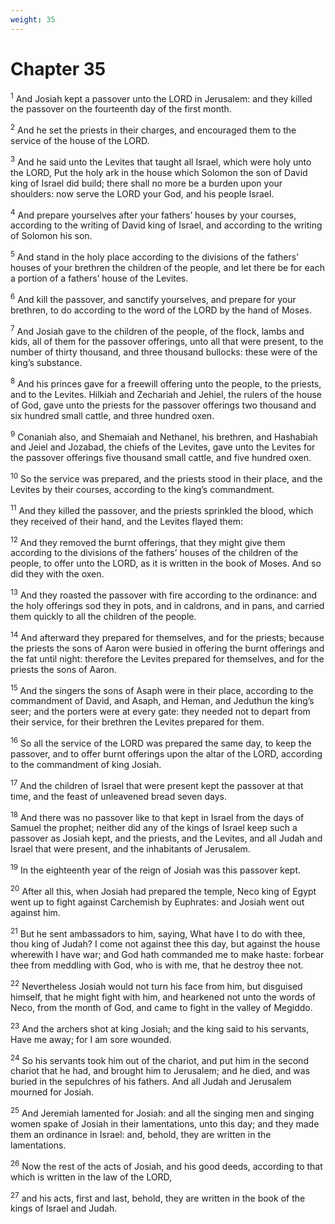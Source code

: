 ```yaml
---
weight: 35
---
```


# Chapter 35

<sup>1</sup> And Josiah kept a passover unto the LORD in Jerusalem: and they killed the passover on the fourteenth day of the first month. 

<sup>2</sup> And he set the priests in their charges, and encouraged them to the service of the house of the LORD. 

<sup>3</sup> And he said unto the Levites that taught all Israel, which were holy unto the LORD, Put the holy ark in the house which Solomon the son of David king of Israel did build; there shall no more be a burden upon your shoulders: now serve the LORD your God, and his people Israel. 

<sup>4</sup> And prepare yourselves after your fathers’ houses by your courses, according to the writing of David king of Israel, and according to the writing of Solomon his son. 

<sup>5</sup> And stand in the holy place according to the divisions of the fathers’ houses of your brethren the children of the people, and let there be for each a portion of a fathers’ house of the Levites. 

<sup>6</sup> And kill the passover, and sanctify yourselves, and prepare for your brethren, to do according to the word of the LORD by the hand of Moses. 

<sup>7</sup> And Josiah gave to the children of the people, of the flock, lambs and kids, all of them for the passover offerings, unto all that were present, to the number of thirty thousand, and three thousand bullocks: these were of the king’s substance. 

<sup>8</sup> And his princes gave for a freewill offering unto the people, to the priests, and to the Levites. Hilkiah and Zechariah and Jehiel, the rulers of the house of God, gave unto the priests for the passover offerings two thousand and six hundred small cattle, and three hundred oxen. 

<sup>9</sup> Conaniah also, and Shemaiah and Nethanel, his brethren, and Hashabiah and Jeiel and Jozabad, the chiefs of the Levites, gave unto the Levites for the passover offerings five thousand small cattle, and five hundred oxen. 

<sup>10</sup> So the service was prepared, and the priests stood in their place, and the Levites by their courses, according to the king’s commandment. 

<sup>11</sup> And they killed the passover, and the priests sprinkled the blood, which they received of their hand, and the Levites flayed them: 

<sup>12</sup> And they removed the burnt offerings, that they might give them according to the divisions of the fathers’ houses of the children of the people, to offer unto the LORD, as it is written in the book of Moses. And so did they with the oxen. 

<sup>13</sup> And they roasted the passover with fire according to the ordinance: and the holy offerings sod they in pots, and in caldrons, and in pans, and carried them quickly to all the children of the people. 

<sup>14</sup> And afterward they prepared for themselves, and for the priests; because the priests the sons of Aaron were busied in offering the burnt offerings and the fat until night: therefore the Levites prepared for themselves, and for the priests the sons of Aaron. 

<sup>15</sup> And the singers the sons of Asaph were in their place, according to the commandment of David, and Asaph, and Heman, and Jeduthun the king’s seer; and the porters were at every gate: they needed not to depart from their service, for their brethren the Levites prepared for them. 

<sup>16</sup> So all the service of the LORD was prepared the same day, to keep the passover, and to offer burnt offerings upon the altar of the LORD, according to the commandment of king Josiah. 

<sup>17</sup> And the children of Israel that were present kept the passover at that time, and the feast of unleavened bread seven days. 

<sup>18</sup> And there was no passover like to that kept in Israel from the days of Samuel the prophet; neither did any of the kings of Israel keep such a passover as Josiah kept, and the priests, and the Levites, and all Judah and Israel that were present, and the inhabitants of Jerusalem. 

<sup>19</sup> In the eighteenth year of the reign of Josiah was this passover kept. 

<sup>20</sup> After all this, when Josiah had prepared the temple, Neco king of Egypt went up to fight against Carchemish by Euphrates: and Josiah went out against him. 

<sup>21</sup> But he sent ambassadors to him, saying, What have I to do with thee, thou king of Judah? I come not against thee this day, but against the house wherewith I have war; and God hath commanded me to make haste: forbear thee from meddling with God, who is with me, that he destroy thee not. 

<sup>22</sup> Nevertheless Josiah would not turn his face from him, but disguised himself, that he might fight with him, and hearkened not unto the words of Neco, from the month of God, and came to fight in the valley of Megiddo. 

<sup>23</sup> And the archers shot at king Josiah; and the king said to his servants, Have me away; for I am sore wounded. 

<sup>24</sup> So his servants took him out of the chariot, and put him in the second chariot that he had, and brought him to Jerusalem; and he died, and was buried in the sepulchres of his fathers. And all Judah and Jerusalem mourned for Josiah. 

<sup>25</sup> And Jeremiah lamented for Josiah: and all the singing men and singing women spake of Josiah in their lamentations, unto this day; and they made them an ordinance in Israel: and, behold, they are written in the lamentations. 

<sup>26</sup> Now the rest of the acts of Josiah, and his good deeds, according to that which is written in the law of the LORD, 

<sup>27</sup> and his acts, first and last, behold, they are written in the book of the kings of Israel and Judah. 


